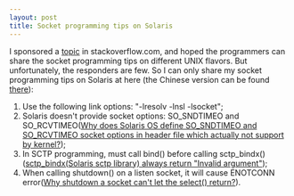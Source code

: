 ```yaml
---
layout: post
title: Socket programming tips on Solaris
---
```


I sponsored a [topic](http://stackoverflow.com/questions/22123858/socket-programming-tips-in-unix-flavors) in stackoverflow.com, and hoped the programmers can share the socket programming tips on different UNIX flavors. But unfortunately, the responders are few. So I can only share my socket programming tips on Solaris at here (the Chinese version can be found [there](http://blog.csdn.net/yigeshouyiren/article/details/16358991)):  

1. Use the following link options: "-lresolv -lnsl -lsocket";  
2. Solaris doesn't provide socket options: SO_SNDTIMEO and SO_RCVTIMEO([Why does Solaris OS define SO_SNDTIMEO and SO_RCVTIMEO socket options in header file which actually not support by kernel?](http://stackoverflow.com/questions/15264801/why-does-solaris-os-define-so-sndtimeo-and-so-rcvtimeo-socket-options-in-header));
3. In SCTP programming, must call bind() before calling sctp_bindx()([sctp_bindx(Solaris sctp library) always return "Invalid argument"](http://stackoverflow.com/questions/16476770/sctp-bindx-solaris-sctp-library-always-return-invalid-argument));
4. When calling shutdown() on a listen socket, it will cause ENOTCONN error([Why shutdown a socket can't let the select() return?](http://stackoverflow.com/questions/18352039/why-shutdown-a-socket-cant-let-the-select-return)).